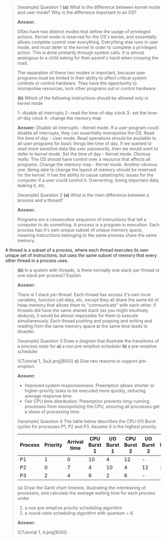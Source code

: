 > [!example] Question 1
> **(a)** What is the difference between kernel mode and user mode? Why is the difference important to an OS?
>
> **Answer:**
> 
> OSes have two distinct modes that define the usage of privileged actions. Kernel mode is reserved for the OS's kernel, and essentially allows complete control over everything. Everything else runs in user mode, and must defer to the kernel in order to complete a privileged action. This is done primarily through system calls. It is almost analogous to a child asking for their parent's hand when crossing the road. 
> 
> The separation of these two modes is important, because user programs must be limited in their ability to affect critical system controls or control hardware. They have the opportunity to monopolise resources, lock other programs out or control hardware. 
>
> **(b)** Which of the following instructions should be allowed only in kernel mode
> 
> 1- disable all interrupts
> 2- read the time-of-day clock
> 3- set the time-of-day clock
> 4- change the memory map
>
> **Answer:**
> Disable all interrupts - Kernel mode. If a user program could disable all interrupts, they can essentially monopolise the OS.
> Read the time of day - User mode. Read operations should be available to all user programs for basic things like time of day. If we wanted to read more sensitive data like user passwords, then we would want to defer to kernel mode.
> Set the time of day - Kernel mode. Obvious really. The OS should have control over a resource that affects all programs.
> Change the memory map - Kernel mode. Another obvious one. Being able to change the layout of memory should be reserved for the kernel. It has the ability to cause catastrophic issues for the computer if a user could control it. Overwriting, losing important data, leaking it, etc.

> [!example] Question 2
> **(a)** What is the main difference between a process and a thread?
>
> **Answer:**
> 
> Programs are a consecutive sequence of instructions that tell a computer to do something. A process is a program in execution. Each process has it's own unique subset of unique memory space, meaning instructions belonging to the same process share the same memory.
> 
  A thread is a subset of a process, where each thread executes its own unique set of instructions, but uses the same subset of memory that every other thread in a process uses.
> 
> 
>
> **(b)** In a system with threads, is there normally one stack per thread or one stack per process? Explain
>
> **Answer:**
> 
> There is 1 stack per thread. Each thread has access it's own local variables, function call data, etc, except they all share the same bit of heap memory that allows them to "communicate" with each other. If threads did have the same shared stack (as you might intuitively deduce), it would be almost impossible for them to execute simultaneously. Each thread pushing and popping and writing and reading  from the same memory space at the same time leads to disaster.
 
> [!example] Question 3
> Draw a diagram that illustrate the transitions of a process state for
> **a)** a non pre-emptive scheduler
> **b)** a pre-emptive scheduler
> 
> ![[Tutorial 1, 3a,b.png|800]]
> **c)** Give two reasons to support pre-emption.
>
> **Answer:**
> - Improved system responsiveness: Preemption allows shorter or higher-priority tasks to be executed more quickly, reducing average response time.
> - Fair CPU time distribution: Preemption prevents long-running processes from monopolizing the CPU, ensuring all processes get a share of processing time.

> [!example] Question 4
> The table below describes the CPU-I/O Burst cycles for processes P1, P2 and P3. Assume 0 is the highest priority.
>
> | Process | Priority | Arrival time | CPU Burst 1 | I/O Burst 1 | CPU Burst 2 | I/O Burst 2 | CPU Burst 3 |
> |---------|----------|--------------|-------------|--------------|-------------|--------------|-------------|
> | P1      | 1        | 0            | 10          | 4            | 12          | -            | -           |
> | P2      | 0        | 7            | 4           | 10           | 4           | 12           | 2           |
> | P3      | 2        | 4            | 6           | 2            | 6           | -            | -           |
>
> (a) Draw the Gantt chart timeline, illustrating the interleaving of processes, and calculate the average waiting time for each process under
> 1. a non pre-emptive priority scheduling algorithm
> 2. a round robin scheduling algorithm with quantum = 6.
>
> **Answer:**
> 
> ![[Tutorial 1, 4.png|600]]

